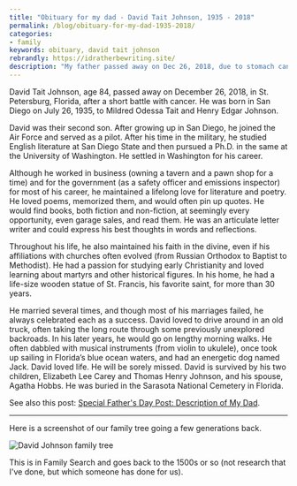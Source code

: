 ```yaml
---
title: "Obituary for my dad - David Tait Johnson, 1935 - 2018"
permalink: /blog/obituary-for-my-dad-1935-2018/
categories:
- family
keywords: obituary, david tait johnson
rebrandly: https://idratherbewriting.site/
description: "My father passed away on Dec 26, 2018, due to stomach cancer. He was 84 years old. The following is the obituary I wrote."
---
```


David Tait Johnson, age 84, passed away on December 26, 2018, in St. Petersburg, Florida, after a short battle with cancer. He was born in San Diego on July 26, 1935, to Mildred Odessa Tait and Henry Edgar Johnson.

David was their second son. After growing up in San Diego, he joined the Air Force and served as a pilot. After his time in the military, he studied English literature at San Diego State and then pursued a Ph.D. in the same at the University of Washington. He settled in Washington for his career.

Although he worked in business (owning a tavern and a pawn shop for a time) and for the government (as a safety officer and emissions inspector) for most of his career, he maintained a lifelong love for literature and poetry. He loved poems, memorized them, and would often pin up quotes. He would find books, both fiction and non-fiction, at seemingly every opportunity, even garage sales, and read them. He was an articulate letter writer and could express his best thoughts in words and reflections.

Throughout his life, he also maintained his faith in the divine, even if his affiliations with churches often evolved (from Russian Orthodox to Baptist to Methodist). He had a passion for studying early Christianity and loved learning about martyrs and other historical figures. In his home, he had a life-size wooden statue of St. Francis, his favorite saint, for more than 30 years.

He married several times, and though most of his marriages failed, he always celebrated each as a success. David loved to drive around in an old truck, often taking the long route through some previously unexplored backroads. In his later years, he would go on lengthy morning walks. He often dabbled with musical instruments (from violin to ukulele), once took up sailing in Florida’s blue ocean waters, and had an energetic dog named Jack. David loved life. He will be sorely missed. David is survived by his two children, Elizabeth Lee Carey and Thomas Henry Johnson, and his spouse, Agatha Hobbs. He was buried in the Sarasota National Cemetery in Florida.

See also this post: [Special Father's Day Post: Description of My Dad](/2007/06/18/special-fathers-day-post-description-of-my-dad/).

<hr/>

Here is a screenshot of our family tree going a few generations back.

<img src="http:://idratherbewritingmedia.com/images/familytree-david-johnson.png" alt="David Johnson family tree" />

This is in Family Search and goes back to the 1500s or so (not research that I've done, but which someone has done for us).
